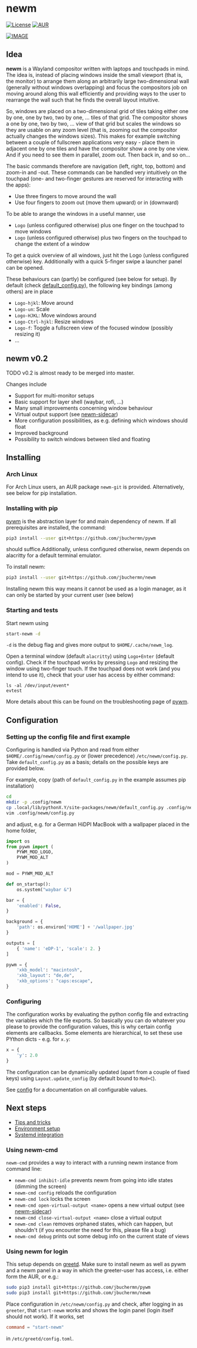 # newm
[![License](https://img.shields.io/github/license/jbuchermn/newm)](LICENSE)
[![AUR](https://img.shields.io/aur/version/newm-git)](https://aur.archlinux.org/packages/newm-git)

[![IMAGE](https://github.com/jbuchermn/newm/blob/master/newm/resources/screenshot.png)](https://youtu.be/otMEC03ie0g)

## Idea

**newm** is a Wayland compositor written with laptops and touchpads in mind. The idea is, instead of placing windows inside the small viewport (that is, the monitor) to arrange them along an arbitrarily large two-dimensional wall (generally without windows overlapping) and focus the compositors job on moving around along this wall efficiently and providing ways to the user to rearrange the wall such that he finds the overall layout intuitive.

So, windows are placed on a two-dimensional grid of tiles taking either one by one, one by two, two by one, ... tiles of that grid. The compositor shows a one by one, two by two, ... view of that grid but scales the windows so they are usable on any zoom level (that is, zooming out the compositor actually changes the windows sizes). This makes for example switching between a couple of fullscreen applications very easy - place them in adjacent one by one tiles and have the compositor show a one by one view. And if you need to see them in parallel, zoom out. Then back in, and so on...

The basic commands therefore are navigation (left, right, top, bottom) and zoom-in and -out. These commands can be handled very intuitively on the touchpad (one- and two-finger gestures are reserved for interacting with the apps):
- Use three fingers to move around the wall
- Use four fingers to zoom out (move them upward) or in (downward)

To be able to arange the windows in a useful manner, use
- `Logo` (unless configured otherwise) plus one finger on the touchpad to move windows
- `Logo` (unless configured otherwise) plus two fingers on the touchpad to change the extent of a window

To get a quick overview of all windows, just hit the Logo (unless configured otherwise) key.
Additionally with a quick 5-finger swipe a launcher panel can be opened.

These behaviours can (partly) be configured (see below for setup). By default (check [default_config.py](newm/default_config.py)), the following key bindings (among others) are in place
- `Logo-hjkl`: Move around
- `Logo-un`: Scale
- `Logo-HJKL`: Move windows around
- `Logo-Ctrl-hjkl`: Resize windows
- `Logo-f`: Toggle a fullscreen view of the focused window (possibly resizing it)
- ...

## newm v0.2

TODO v0.2 is almost ready to be merged into master.

Changes include
- Support for multi-monitor setups
- Basic support for layer shell (waybar, rofi, ...)
- Many small improvements concerning window behaviour
- Virtual output support (see [newm-sidecar](https://github.com/jbuchermn/newm-sidecar))
- More configuration possibilities, as e.g. defining which windows should float
- Improved background
- Possibility to switch windows between tiled and floating


## Installing

### Arch Linux

For Arch Linux users, an AUR package `newm-git` is provided. Alternatively, see below for pip installation.

### Installing with pip

[pywm](https://github.com/jbuchermn/pywm) is the abstraction layer for and main dependency of newm. If all prerequisites are installed, the command:

``` sh
pip3 install --user git+https://github.com/jbuchermn/pywm
```

should suffice.Additionally, unless configured otherwise, newm depends on alacritty for a default terminal emulator.

To install newm:

``` sh
pip3 install --user git+https://github.com/jbuchermn/newm
```

Installing newm this way means it cannot be used as a login manager, as it can only be started by your current user (see below)

### Starting and tests

Start newm using

``` sh
start-newm -d
```

`-d` is the debug flag and gives more output to `$HOME/.cache/newm_log`.

Open a terminal window (default `alacritty`) using `Logo+Enter` (default config). Check if the touchpad works by pressing `Logo` and resizing the window using two-finger touch. If the touchpad does not work (and you intend to use it), check that your user has access by either command:

```
ls -al /dev/input/event*
evtest
```

More details about this can be found on the troubleshooting page of [pywm](https://github.com/jbuchermn/pywm).

## Configuration

### Setting up the config file and first example

Configuring is handled via Python and read from either `$HOME/.config/newm/config.py` or (lower precedence) `/etc/newm/config.py`. Take `default_config.py` as a basis; details on the possible keys are provided below.

For example, copy (path of `default_config.py` in the example assumes pip installation)

``` sh
cd
mkdir -p .config/newm
cp .local/lib/pythonX.Y/site-packages/newm/default_config.py .config/newm/config.py
vim .config/newm/config.py
```

and adjust, e.g. for a German HiDPI MacBook with a wallpaper placed in the home folder,

``` py
import os
from pywm import (
    PYWM_MOD_LOGO,
    PYWM_MOD_ALT
)

mod = PYWM_MOD_ALT

def on_startup():
    os.system("waybar &")

bar = {
    'enabled': False,
}

background = {
    'path': os.environ['HOME'] + '/wallpaper.jpg'
}

outputs = [
    { 'name': 'eDP-1', 'scale': 2. }
]

pywm = {
    'xkb_model': "macintosh",
    'xkb_layout': "de,de",
    'xkb_options': "caps:escape",
}
```

### Configuring

The configuration works by evaluating the python config file and extracting the variables which the file exports. So basically you can do whatever you please to provide the configuration values, this is why certain config elements are callbacks. Some elements are hierarchical, to set these use PYthon dicts - e.g. for `x.y`:

```py
x = {
    'y': 2.0
}
```


The configuration can be dynamically updated (apart from a couple of fixed keys) using `Layout.update_config` (by default bound to `Mod+C`).

See [config](./doc/config.md) for a documentation on all configurable values.

## Next steps

- [Tips and tricks](./doc/tips_and_tricks.md)
- [Environment setup](./doc/env_wayland.md)
- [Systemd integration](./doc/systemd.md)

### Using newm-cmd

`newm-cmd` provides a way to interact with a running newm instance from command line:
- `newm-cmd inhibit-idle` prevents newm from going into idle states (dimming the screen)
- `newm-cmd config` reloads the configuration
- `newm-cmd lock` locks the screen
- `newm-cmd open-virtual-output <name>` opens a new virtual output (see [newm-sidecar](https://github.com/jbuchermn/newm-sidecar))
- `newm-cmd close-virtual-output <name>` close a virtual output
- `newm-cmd clean` removes orphaned states, which can happen, but shouldn't (if you encounter the need for this, please file a bug)
- `newm-cmd debug` prints out some debug info on the current state of views

### Using newm for login

This setup depends on [greetd](https://git.sr.ht/~kennylevinsen/greetd). Make sure to install newm as well as pywm and a newm panel in a way in which the greeter-user has access, i.e. either form the AUR, or e.g.:

``` sh
sudo pip3 install git+https://github.com/jbuchermn/pywm
sudo pip3 install git+https://github.com/jbuchermn/newm
```

Place configuration in `/etc/newm/config.py` and check, after logging in as `greeter`, that `start-newm` works and shows the login panel (login itself should not work). If it works, set

``` toml
command = "start-newm"
```

in `/etc/greetd/config.toml`.


